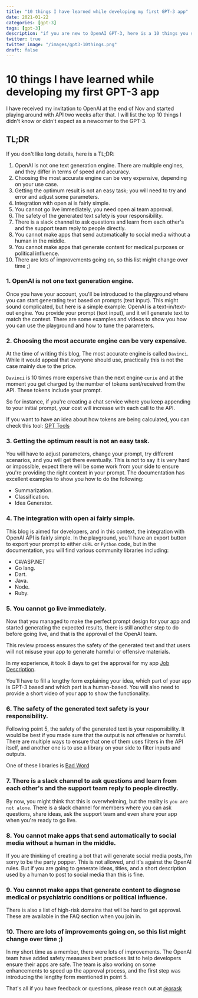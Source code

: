 ```yaml
---
title: "10 things I have learned while developing my first GPT-3 app"
date: 2021-01-22
categories: [gpt-3]
tags: [gpt-3]
description: "if you are new to OpenAI GPT-3, here is a 10 things you should know about it to manage your expectations and know the limits"
twitter: true
twitter_image: "/images/gpt3-10things.png"
draft: false
---
```


# 10 things I have learned while developing my first GPT-3 app

I have received my invitation to OpenAI at the end of Nov and started playing around with API two weeks after that. I will list the top 10 things I didn't know or didn't expect as a newcomer to the GPT-3.

## TL;DR

If you don't like long details, here is a TL;DR:

1. OpenAI is not one text generation engine. There are multiple engines, and they differ in terms of speed and accuracy.
2. Choosing the most accurate engine can be very expensive, depending on your use case.
3. Getting the optimum result is not an easy task; you will need to try and error and adjust some parameters.
4. Integration with open ai is fairly simple.
5. You cannot go live immediately, you need open ai team approval.
6. The safety of the generated text safety is your responsibility.
7. There is a slack channel to ask questions and learn from each other's and the support team reply to people directly.
8. You cannot make apps that send automatically to social media without a human in the middle.
9. You cannot make apps that generate content for medical purposes or political influence.
10. There are lots of improvements going on, so this list might change over time ;)

### 1. OpenAI is not one text generation engine.

Once you have your account, you'll be introduced to the playground where you can start generating text based on prompts (text input). This might sound complicated, but here is a simple example:
OpenAI is a text-in/text-out engine. You provide your prompt (text input), and it will generate text to match the context.
There are some examples and videos to show you how you can use the playground and how to tune the parameters.

### 2. Choosing the most accurate engine can be very expensive.

At the time of writing this blog, The most accurate engine is called `Davinci`. While it would appeal that everyone should use, practically this is not the case mainly due to the price.

`Davinci` is 10 times more expensive than the next engine `curie` and at the moment you get charged by the number of tokens sent/received from the API. These tokens include your prompt.

So for instance, if you're creating a chat service where you keep appending to your initial prompt, your cost will increase with each call to the API.

If you want to have an idea about how tokens are being calculated, you can check this tool:
[GPT Tools](https://www.gpttools.com)

### 3. Getting the optimum result is not an easy task.

You will have to adjust parameters, change your prompt, try different scenarios, and you will get there eventually. This is not to say it is very hard or impossible, expect there will be some work from your side to ensure you're providing the right context in your prompt.
The documentation has excellent examples to show you how to do the following:

- Summarization.
- Classification.
- Idea Generator.

### 4. The integration with open ai fairly simple.

This blog is aimed for developers, and in this context, the integration with OpenAI API is fairly simple. In the playground, you'll have an export button to export your prompt to either `cURL` or `Python` code, but in the documentation, you will find various community libraries including:

- C#/ASP.NET
- Go lang.
- Dart.
- Java.
- Node.
- Ruby.

### 5. You cannot go live immediately.

Now that you managed to make the perfect prompt design for your app and started generating the expected results, there is still another step to do before going live, and that is the approval of the OpenAI team.

This review process ensures the safety of the generated text and that users will not misuse your app to generate harmful or offensive materials.

In my experience, it took 8 days to get the approval for my app [Job Description](https://jobdescription.ai).

You'll have to fill a lengthy form explaining your idea, which part of your app is GPT-3 based and which part is a human-based.
You will also need to provide a short video of your app to show the functionality.

### 6. The safety of the generated text safety is your responsibility.

Following point 5, the safety of the generated text is your responsibility. It would be best if you made sure that the output is not offensive or harmful.
There are multiple ways to ensure that one of them uses filters in the API itself, and another one is to use a library on your side to filter inputs and outputs.

One of these libraries is [Bad Word](https://github.com/web-mech/badwords#readme)

### 7. There is a slack channel to ask questions and learn from each other's and the support team reply to people directly.

By now, you might think that this is overwhelming, but the reality is `you are not alone`. There is a slack channel for members where you can ask questions, share ideas, ask the support team and even share your app when you're ready to go live.

### 8. You cannot make apps that send automatically to social media without a human in the middle.

If you are thinking of creating a bot that will generate social media posts, I'm sorry to be the party popper. This is not allowed, and it's against the OpenAI rules. But if you are going to generate ideas, titles, and a short description used by a human to post to social media than this is fine.

### 9. You cannot make apps that generate content to diagnose medical or psychiatric conditions or political influence.

There is also a list of high-risk domains that will be hard to get approval. These are available in the FAQ section when you join in.

### 10. There are lots of improvements going on, so this list might change over time ;)

In my short time as a member, there were lots of improvements. The OpenAI team have added safety measures best practices list to help developers ensure their apps are safe. The team is also working on some enhancements to speed up the approval process, and the first step was introducing the lengthy form mentioned in point 5.

That's all if you have feedback or questions, please reach out at [@orask](https://www.twitter.com/orask)

